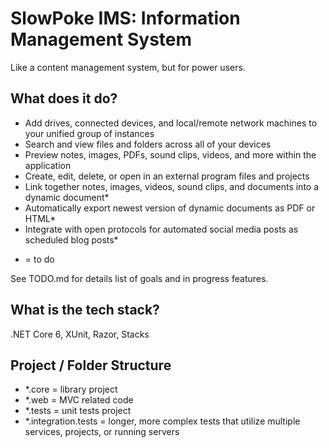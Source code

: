 # SlowPoke IMS: Information Management System
Like a content management system, but for power users.


## What does it do?
- Add drives, connected devices, and local/remote network machines to your unified group of instances
- Search and view files and folders across all of your devices
- Preview notes, images, PDFs, sound clips, videos, and more within the application
- Create, edit, delete, or open in an external program files and projects
- Link together notes, images, videos, sound clips, and documents into a dynamic document*
- Automatically export newest version of dynamic documents as PDF or HTML*
- Integrate with open protocols for automated social media posts as scheduled blog posts*

* = to do

See TODO.md for details list of goals and in progress features.


## What is the tech stack?
.NET Core 6, XUnit, Razor, Stacks


## Project / Folder Structure
- *.core = library project
- *.web = MVC related code
- *.tests = unit tests project
- *.integration.tests = longer, more complex tests that utilize multiple services, projects, or running servers